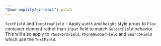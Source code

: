 ```yaml
---
"@aws-amplify/ui-react": patch
---
```


`TextField` and `TextAreaField` - Apply `width` and `height` style props to 
`Flex` container element rather than `input` field to match `SelectField` behavior. 
This will also apply to `PasswordField`, `PhoneNumberField` and `SearchField`
which use the `TextField`.

